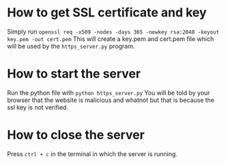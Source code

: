 # How to get SSL certificate and key
Simply run `openssl req -x509 -nodes -days 365 -newkey rsa:2048 -keyout key.pem -out cert.pem`
This will create a key.pem and cert.pem file which will be used by the `https_server.py` program.

# How to start the server
Run the python file with `python https_server.py`
You will be told by your browser that the website is malicious and whatnot but that is because the ssl key is not verified.

# How to close the server
Press `ctrl + c` in the terminal in which the server is running.
